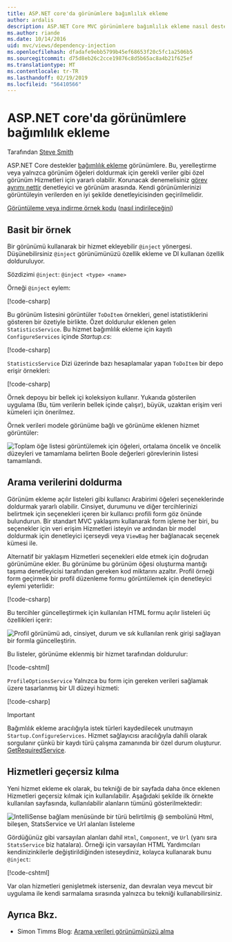 ```yaml
---
title: ASP.NET core'da görünümlere bağımlılık ekleme
author: ardalis
description: ASP.NET Core MVC görünümlere bağımlılık ekleme nasıl desteklediğini öğrenin.
ms.author: riande
ms.date: 10/14/2016
uid: mvc/views/dependency-injection
ms.openlocfilehash: dfadafe9ebb5799b45ef68653f20c5fc1a2506b5
ms.sourcegitcommit: d75d8eb26c2cce19876c8d5b65ac8a4b21f625ef
ms.translationtype: MT
ms.contentlocale: tr-TR
ms.lasthandoff: 02/19/2019
ms.locfileid: "56410566"
---
```

# <a name="dependency-injection-into-views-in-aspnet-core"></a>ASP.NET core'da görünümlere bağımlılık ekleme

Tarafından [Steve Smith](https://ardalis.com/)

ASP.NET Core destekler [bağımlılık ekleme](xref:fundamentals/dependency-injection) görünümlere. Bu, yerelleştirme veya yalnızca görünüm öğeleri doldurmak için gerekli veriler gibi özel görünüm Hizmetleri için yararlı olabilir. Korunacak denemelisiniz [görev ayrımı nettir](/dotnet/standard/modern-web-apps-azure-architecture/architectural-principles#separation-of-concerns) denetleyici ve görünüm arasında. Kendi görünümlerinizi görüntüleyin verilerden en iyi şekilde denetleyicisinden geçirilmelidir.

[Görüntüleme veya indirme örnek kodu](https://github.com/aspnet/Docs/tree/master/aspnetcore/mvc/views/dependency-injection/sample) ([nasıl indirileceğini](xref:index#how-to-download-a-sample))

## <a name="a-simple-example"></a>Basit bir örnek

Bir görünümü kullanarak bir hizmet ekleyebilir `@inject` yönergesi. Düşünebilirsiniz `@inject` görünümünüzü özellik ekleme ve DI kullanan özellik dolduruluyor.

Sözdizimi `@inject`: `@inject <type> <name>`

Örneği `@inject` eylem:

[!code-csharp[](../../mvc/views/dependency-injection/sample/src/ViewInjectSample/Views/ToDo/Index.cshtml?highlight=4,5,15,16,17)]

Bu görünüm listesini görüntüler `ToDoItem` örnekleri, genel istatistiklerini gösteren bir özetiyle birlikte. Özet doldurulur eklenen gelen `StatisticsService`. Bu hizmet bağımlılık ekleme için kayıtlı `ConfigureServices` içinde *Startup.cs*:

[!code-csharp[](../../mvc/views/dependency-injection/sample/src/ViewInjectSample/Startup.cs?highlight=6,7&range=15-22)]

`StatisticsService` Dizi üzerinde bazı hesaplamalar yapan `ToDoItem` bir depo erişir örnekleri:

[!code-csharp[](../../mvc/views/dependency-injection/sample/src/ViewInjectSample/Model/Services/StatisticsService.cs?highlight=15,20,25)]

Örnek depoyu bir bellek içi koleksiyon kullanır. Yukarıda gösterilen uygulama (Bu, tüm verilerin bellek içinde çalışır), büyük, uzaktan erişim veri kümeleri için önerilmez.

Örnek verileri modele görünüme bağlı ve görünüme eklenen hizmet görüntüler:

![Toplam öğe listesi görüntülemek için öğeleri, ortalama öncelik ve öncelik düzeyleri ve tamamlama belirten Boole değerleri görevlerinin listesi tamamlandı.](dependency-injection/_static/screenshot.png)

## <a name="populating-lookup-data"></a>Arama verilerini doldurma

Görünüm ekleme açılır listeleri gibi kullanıcı Arabirimi öğeleri seçeneklerinde doldurmak yararlı olabilir. Cinsiyet, durumunu ve diğer tercihlerinizi belirtmek için seçenekleri içeren bir kullanıcı profili form göz önünde bulundurun. Bir standart MVC yaklaşımı kullanarak form işleme her biri, bu seçenekler için veri erişim Hizmetleri isteyin ve ardından bir model doldurmak için denetleyici içerseydi veya `ViewBag` her bağlanacak seçenek kümesi ile.

Alternatif bir yaklaşım Hizmetleri seçenekleri elde etmek için doğrudan görünümüne ekler. Bu görünüme bu görünüm öğesi oluşturma mantığı taşıma denetleyicisi tarafından gereken kod miktarını azaltır. Profil örneği form geçirmek bir profil düzenleme formu görüntülemek için denetleyici eylemi yeterlidir:

[!code-csharp[](../../mvc/views/dependency-injection/sample/src/ViewInjectSample/Controllers/ProfileController.cs?highlight=9,19)]

Bu tercihler güncelleştirmek için kullanılan HTML formu açılır listeleri üç özellikleri içerir:

![Profil görünümü adı, cinsiyet, durum ve sık kullanılan renk girişi sağlayan bir formla güncelleştirin.](dependency-injection/_static/updateprofile.png)

Bu listeler, görünüme eklenmiş bir hizmet tarafından doldurulur:

[!code-cshtml[](../../mvc/views/dependency-injection/sample/src/ViewInjectSample/Views/Profile/Index.cshtml?highlight=4,16,17,21,22,26,27)]

`ProfileOptionsService` Yalnızca bu form için gereken verileri sağlamak üzere tasarlanmış bir UI düzeyi hizmeti:

[!code-csharp[](../../mvc/views/dependency-injection/sample/src/ViewInjectSample/Model/Services/ProfileOptionsService.cs?highlight=7,13,24)]

> [!IMPORTANT]
> Bağımlılık ekleme aracılığıyla istek türleri kaydedilecek unutmayın `Startup.ConfigureServices`. Hizmet sağlayıcısı aracılığıyla dahili olarak sorgulanır çünkü bir kaydı türü çalışma zamanında bir özel durum oluşturur. [GetRequiredService](/dotnet/api/microsoft.extensions.dependencyinjection.serviceproviderserviceextensions.getrequiredservice).

## <a name="overriding-services"></a>Hizmetleri geçersiz kılma

Yeni hizmet ekleme ek olarak, bu tekniği de bir sayfada daha önce eklenen Hizmetleri geçersiz kılmak için kullanılabilir. Aşağıdaki şekilde ilk örnekte kullanılan sayfasında, kullanılabilir alanların tümünü gösterilmektedir:

![IntelliSense bağlam menüsünde bir türü belirtilmiş @ sembolünü Html, bileşen, StatsService ve Url alanları listeleme](dependency-injection/_static/razor-fields.png)

Gördüğünüz gibi varsayılan alanları dahil `Html`, `Component`, ve `Url` (yanı sıra `StatsService` biz hatalara). Örneği için varsayılan HTML Yardımcıları kendinizinkilerle değiştirildiğinden isteseydiniz, kolayca kullanarak bunu `@inject`:

[!code-cshtml[](../../mvc/views/dependency-injection/sample/src/ViewInjectSample/Views/Helper/Index.cshtml?highlight=3,11)]

Var olan hizmetleri genişletmek isterseniz, dan devralan veya mevcut bir uygulama ile kendi sarmalama sırasında yalnızca bu tekniği kullanabilirsiniz.

## <a name="see-also"></a>Ayrıca Bkz.

* Simon Timms Blog: [Arama verileri görünümünüzü alma](http://blog.simontimms.com/2015/06/09/getting-lookup-data-into-you-view/)

